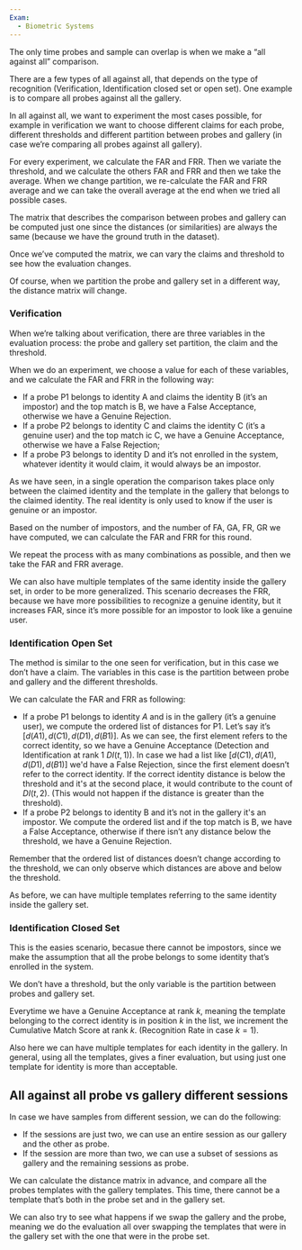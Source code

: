 ```yaml
---
Exam:
  - Biometric Systems
---
```

The only time probes and sample can overlap is when we make a “all against all” comparison.

There are a few types of all against all, that depends on the type of recognition (Verification, Identification closed set or open set). One example is to compare all probes against all the gallery. 

In all against all, we want to experiment the most cases possible, for example in verification we want to choose different claims for each probe, different thresholds and different partition between probes and gallery (in case we’re comparing all probes against all gallery).

For every experiment, we calculate the FAR and FRR. Then we variate the threshold, and we calculate the others FAR and FRR and then we take the average. When we change partition, we re-calculate the FAR and FRR average and we can take the overall average at the end when we tried all possible cases.

The matrix that describes the comparison between probes and gallery can be computed just one since the distances (or similarities) are always the same (because we have the ground truth in the dataset).

Once we’ve computed the matrix, we can vary the claims and threshold to see how the evaluation changes.

Of course, when we partition the probe and gallery set in a different way, the distance matrix will change.

### Verification

When we’re talking about verification, there are three variables in the evaluation process: the probe and gallery set partition, the claim and the threshold.

When we do an experiment, we choose a value for each of these variables, and we calculate the FAR and FRR in the following way:

- If a probe P1 belongs to identity A and claims the identity B (it’s an impostor) and the top match is B, we have a False Acceptance, otherwise we have a Genuine Rejection.
- If a probe P2 belongs to identity C and claims the identity C (it’s a genuine user) and the top match ic C, we have a Genuine Acceptance, otherwise we have a False Rejection;
- If a probe P3 belongs to identity D and it’s not enrolled in the system, whatever identity it would claim, it would always be an impostor.

As we have seen, in a single operation the comparison takes place only between the claimed identity and the template in the gallery that belongs to the claimed identity. The real identity is only used to know if the user is genuine or an impostor.

Based on the number of impostors, and the number of FA, GA, FR, GR we have computed, we can calculate the FAR and FRR for this round.

We repeat the process with as many combinations as possible, and then we take the FAR and FRR average.

We can also have multiple templates of the same identity inside the gallery set, in order to be more generalized. This scenario decreases the FRR, because we have more possibilities to recognize a genuine identity, but it increases FAR, since it’s more possible for an impostor to look like a genuine user.

### Identification Open Set

The method is similar to the one seen for verification, but in this case we don’t have a claim. The variables in this case is the partition between probe and gallery and the different thresholds. 

We can calculate the FAR and FRR as following:

- If a probe P1 belongs to identity $A$ and is in the gallery (it’s a genuine user), we compute the ordered list of distances for P1. Let’s say it’s $[d(A1), d(C1), d(D1), d(B1)]$. As we can see, the first element refers to the correct identity, so we have a Genuine Acceptance (Detection and Identification at rank 1 $DI(t, 1)$).
In case we had a list like $[d(C1),d(A1),d(D1), d(B1)]$ we'd have a False Rejection, since the first element doesn’t refer to the correct identity. If the correct identity distance is below the threshold and it's at the second place, it would contribute to the count of $DI(t, 2)$. (This would not happen if the distance is greater than the threshold).
- If a probe P2 belongs to identity B and it’s not in the gallery it's an impostor. We compute the ordered list and if the top match is B, we have a False Acceptance, otherwise if there isn’t any distance below the threshold, we have a Genuine Rejection.

Remember that the ordered list of distances doesn’t change according to the threshold, we can only observe which distances are above and below the threshold.

As before, we can have multiple templates referring to the same identity inside the gallery set.

### Identification Closed Set

This is the easies scenario, becasue there cannot be impostors, since we make the assumption that all the probe belongs to some identity that’s enrolled in the system.

We don’t have a threshold, but the only variable is the partition between probes and gallery set.

Everytime we have a Genuine Acceptance at rank $k$, meaning the template belonging to the correct identity is in position $k$ in the list, we increment the Cumulative Match Score at rank $k$. (Recognition Rate in case $k=1$).

Also here we can have multiple templates for each identity in the gallery. In general, using all the templates, gives a finer evaluation, but using just one template for identity is more than acceptable.
## All against all probe vs gallery different sessions

In case we have samples from different session, we can do the following:

- If the sessions are just two, we can use an entire session as our gallery and the other as probe.
- If the session are more than two, we can use a subset of sessions as gallery and the remaining sessions as probe.

We can calculate the distance matrix in advance, and compare all the probes templates with the gallery templates. This time, there cannot be a template that’s both in the probe set and in the gallery set.

We can also try to see what happens if we swap the gallery and the probe, meaning we do the evaluation all over swapping the templates that were in the gallery set with the one that were in the probe set.
